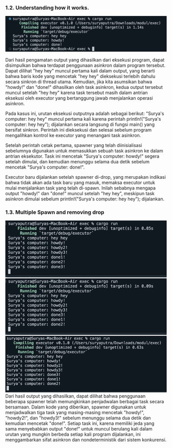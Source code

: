 ### 1.2. Understanding how it works.
![alt text](image-1.png)

Dari hasil pengamatan output yang dihasilkan dari eksekusi program, dapat disimpulkan bahwa terdapat penggunaan asinkron dalam program tersebut. Dapat dilihat "hey hey" muncul pertama kali dalam output, yang berarti bahwa baris kode yang mencetak "hey hey" dieksekusi terlebih dahulu secara sinkron di thread utama. Kemudian, jika kita asumsikan bahwa "howdy!" dan "done!" dihasilkan oleh task asinkron, kedua output tersebut muncul setelah "hey hey" karena task tersebut masih dalam antrian eksekusi oleh executor yang bertanggung jawab menjalankan operasi asinkron.

Pada kasus ini, urutan eksekusi outputnya adalah sebagai berikut:
"Surya's computer: hey hey" muncul pertama kali karena perintah println!("Surya's computer: hey hey"); dijalankan secara langsung di fungsi main() yang bersifat sinkron. Perintah ini dieksekusi dan selesai sebelum program mengalihkan kontrol ke executor yang menangani task asinkron.

Setelah perintah cetak pertama, spawner yang telah diinisialisasi sebelumnya digunakan untuk memasukkan sebuah task asinkron ke dalam antrian eksekutor. Task ini mencetak "Surya's computer: howdy!" segera setelah dimulai, dan kemudian menunggu selama dua detik sebelum mencetak "Surya's computer: done!".

Executor baru dijalankan setelah spawner di-drop, yang merupakan indikasi bahwa tidak akan ada task baru yang masuk, memaksa executor untuk mulai menjalankan task yang telah di-spawn. Inilah sebabnya mengapa output "howdy!" dan "done!" muncul setelah "hey hey", meskipun task asinkron dimulai sebelum println!("Surya's computer: hey hey"); dijalankan.

### 1.3. Multiple Spawn and removing drop
![alt text](image-5.png)
![alt text](image-4.png)
![alt text](image-3.png)
Dari hasil output yang dihasilkan, dapat dilihat bahwa penggunaan beberapa spawner telah memungkinkan penjadwalan berbagai task secara bersamaan. Dalam kode yang diberikan, spawner digunakan untuk menjadwalkan tiga task yang masing-masing mencetak "howdy!", "howdy2!", dan "howdy3!" sebelum menunggu selama dua detik dan kemudian mencetak "done!". Setiap task ini, karena memiliki jeda yang sama menyebabkan output "done!" untuk muncul berulang kali dalam urutan yang mungkin berbeda setiap kali program dijalankan, ini menggambarkan sifat asinkron dan nondeterministik dari sistem konkurensi.